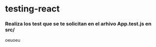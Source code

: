 # testing-react

### Realiza los test que se te solicitan en el arhivo App.test.js en src/


oeuoeu

